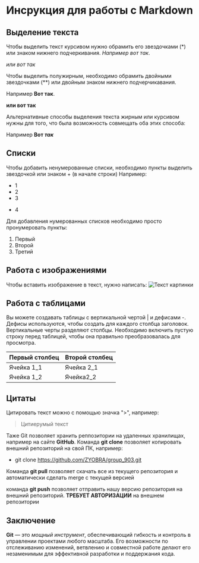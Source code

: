 # Инсрукция для работы с Markdown

## Выделение текста
Чтобы выделить текст курсивом нужно обрамить его звездочками (*) или знаком нижнего подчеркивания.
*Например вот так*.

_или вот так_

Чтобы выделить полужирным, необходимо обрамить двойными звездочками (**) или двойным знаком нижнего подчерчикавания.

Например **Вот так**.

__или вот так__

Альтернативные способы выделения текста жирным или курсивом нужны для того, что была возможность совмещать оба этих способа:

Например __Вот *так*__

## Списки

Чтобы добавить ненумерованные списки, необходимо пункты выделить звездочкой или знаком + (в начале строки)
Например:
* 1
* 2
* 3
+ 4

Для добавления нумерованных списков необходимо просто пронумеровать пункты:

1. Первый
2. Второй
3. Третий

## Работа с изображениями

Чтобы вставить изображение в текст, нужно написать:
![Текст картинки](кот.avif)

## Работа с таблицами

Вы можете создавать таблицы с вертикальной чертой | и дефисами -. Дефисы используются, чтобы создать для каждого столбца заголовок. Вертикальные черты разделяют столбцы. Необходимо включить пустую строку перед таблицей, чтобы она правильно преобразовалась для просмотра.

| Первый столбец  | Второй столбец |
| ------------- | ------------- |
| Ячейка 1_1 | Ячейка 2_1  |
| Ячейка 1_2  | Ячейка2_2  |

## Цитаты

Цитировать текст можно с помощью значка ">", например:
> Цитиерумый текст

Таже Git позволяет хранить реппозитории на удаленных хранилищах, например на сайте **GitHub**.
Команда __git clone__ позволяет копировать внешний репозиторий на свой ПК, например:
* git clone https://github.com/ZYOBRA/group_903.git

Команда **git pull** позволяет скачать все из текущего репозитория и автоматически сделать merge с текущей версией

команда **git push** позволяет отправить нашу
версию репозитория на внешний
репозиторий. **ТРЕБУЕТ АВТОРИЗАЦИИ**
на внешнем репозитории


## Заключение

**Git** — это _мощный инструмент_, обеспечивающий гибкость и контроль в управлении проектами любого масштаба. Его возможности по отслеживанию изменений, ветвлению и совместной работе делают его незаменимым для эффективной разработки и поддержания кода.
